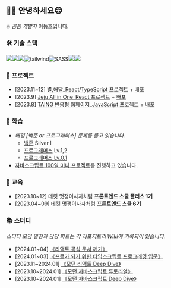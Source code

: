 ## 🙋‍♂️ 안녕하세요😌

🔥 _꼼꼼 개발자_ 이동호입니다.

### 🛠 기술 스택

<img src="https://img.shields.io/badge/react-61DAFB?style=for-the-badge&logo=react&logoColor=black"><img src="https://img.shields.io/badge/typescript-3178C6?style=for-the-badge&logo=typescript&logoColor=black"><img src="https://img.shields.io/badge/javascript-F7DF1E?style=for-the-badge&logo=javascript&logoColor=black"><img alt="tailwind" src ="https://img.shields.io/badge/Tailwind-06B6D4.svg?&style=for-the-badge&logo=tailwindCSS&logoColor=white"/><img alt="SASS" src ="https://img.shields.io/badge/SASS-cc6699.svg?&style=for-the-badge&logo=sass&logoColor=white"/><img src="https://img.shields.io/badge/css-1572B6?style=for-the-badge&logo=css3&logoColor=white"><img src="https://img.shields.io/badge/html5-E34F26?style=for-the-badge&logo=html5&logoColor=white">

### 🌊 프로젝트

- [2023.11~12] [별,해달\_React/TypeScript 프로젝트](https://github.com/likelion-plus/counting-stars-13) + [배포](https://counting-stars.netlify.app/)
- [2023.9] [Jeju All in One_React 프로젝트](https://github.com/FRONTENDSCHOOL6/finalize-react-6) + [배포](https://frontendschool6.github.io/finalize-react-6/)
- [2023.8] [TAING 반응형 웹페이지\_JavaScript 프로젝트](https://github.com/javascript-project-3/project-JS-3) + [배포](https://javascript-project-3.github.io/project-JS-3/client/index.html)

### 🌱 학습

- _매일 [백준 or 프로그래머스] 문제를 풀고 있습니다._
  - [백준](https://github.com/rustandbone/Algorithm) Silver I
  - [프로그래머스](https://github.com/rustandbone/Algorithm) Lv.1,2
  - [프로그래머스 Lv.0,1](https://github.com/rustandbone/codingTest)
- [자바스크립트 100일 미니 프로젝트](https://github.com/rustandbone/JS100)를 진행하고 있습니다.

### 🎨 교육

- [2023.10~12] 테킷 멋쟁이사자처럼 **프론트엔드 스쿨 플러스 1기**
- [2023.04~09] 테킷 멋쟁이사자처럼 **프론트엔드 스쿨 6기**

### 📚 스터디

_스터디 모임 일정과 담당 파트는 각 리포지토리 Wiki에 기록되어 있습니다._

- [2024.01~04] [《리액트 공식 문서 깨기》](https://github.com/rustandbone/react-deep-dive)
- [2024.01~03] [《프로가 되기 위한 타입스크립트 프로그래밍 입문》](https://github.com/rustandbone/mtsStudy)
- [2023.11~2024.01] [《모던 리액트 Deep Dive》](https://github.com/rustandbone/react-deep-dive)
- [2023.10~2024.01] [《모던 자바스크립트 튜토리얼》](https://github.com/rustandbone/js-info-study)
- [2023.10~2024.01] [《모던 자바스크립트 Deep Dive》](https://github.com/rustandbone/mjsStudy)

